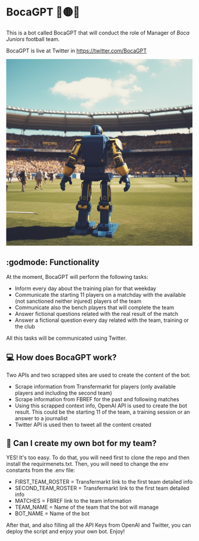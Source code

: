 # BocaGPT :large_blue_circle::yellow_circle::large_blue_circle:
This is a bot called BocaGPT that will conduct the role of Manager of _Boca Juniors_ football team.

BocaGPT is live at Twitter in https://twitter.com/BocaGPT

<img src="imgs/img1.png" width="500">

## :godmode: Functionality
At the moment, BocaGPT will perform the following tasks:
- Inform every day about the training plan for that weekday
- Communicate the starting 11 players on a matchday with the available (not sanctioned neither injured) players of the team
- Communicate also the bench players that will complete the team
- Answer fictional questions related with the real result of the match
- Answer a fictional question every day related with the team, training or the club

All this tasks will be communicated using Twitter. 

## :computer: How does BocaGPT work?
Two APIs and two scrapped sites are used to create the content of the bot:
- Scrape information from Transfermarkt for players (only available players and including the second team)
- Scrape information from FBREF for the past and following matches
- Using this scrapped context info, OpenAI API is used to create the bot result. This could be the starting 11 of the team, a training session or an answer to a journalist
- Twitter API is used then to tweet all the content created

## :rocket: Can I create my own bot for my team?
YES! It's too easy. To do that, you will need first to clone the repo and then install the requirmenets.txt. Then, you will need to change the env constants from the .env file:
* FIRST_TEAM_ROSTER = Transfermarkt link to the first team detailed info
* SECOND_TEAM_ROSTER = Transfermarkt link to the first team detailed info
* MATCHES = FBREF link to the team information
* TEAM_NAME = Name of the team that the bot will manage
* BOT_NAME = Name of the bot

After that, and also filling all the API Keys from OpenAI and Twitter, you can deploy the script and enjoy your own bot. 
Enjoy!
